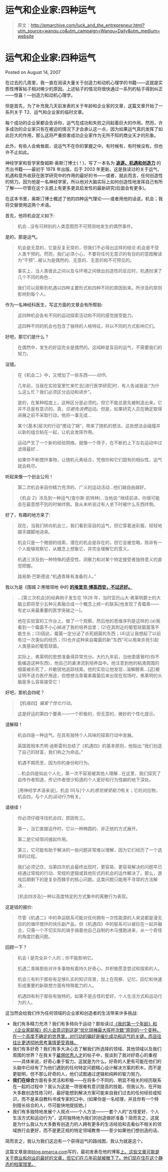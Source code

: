 # 运气和企业家:四种运气

> 原文：<http://pmarchive.com/luck_and_the_entrepreneur.html?utm_source=wanqu.co&utm_campaign=Wanqu+Daily&utm_medium=website>





# 运气和企业家:四种运气

<time>Posted on August 14, 2007</time>

在过去的几周里，我一直在阅读大量关于创造力和动机心理学的书籍——这就是实质性博客帖子相对稀少的原因。上述帖子的情况将很快通过一系列的帖子得到纠正——惊喜！—创造力和动机心理学。

但是首先，为了补充我几天前发表的关于年龄和企业家的文章，这篇文章开始了一系列关于 T2、运气和企业家的临时文章。

每个成功的企业家都会告诉你，运气在成功和失败之间起着巨大的作用。然而，许多成功的企业家只有在被迫的情况下才会承认这一点，因为如果运气真的发挥了如此巨大的作用，那么这将严重损害成功企业家作为无所不知的商业天才的形象。

此外，有些人会耸耸肩，说运气不在你的掌握之中。有时候有，有时候没有。但也许不止如此。

神经学家和哲学家詹姆斯·奥斯汀博士(！)，写了一本名为 **[追逐、机遇和创造力](http://www.amazon.com/gp/product/0262511355?ie=UTF8&tag=marandsblo-20&linkCode=as2&camp=1789&creative=9325&creativeASIN=0262511355)** 的杰出书籍——最初于 1978 年出版，后于 2003 年更新。这是我读过的关于运气、机遇和意外收获在医学研究中的作用的最好的书——或者，就此而言，任何创造性的努力。因为他是一名神经学家，所以他对大脑实际上如何创造性地发挥自己有所了解——尽管在这个主题上有更多更具启发性的最新研究(后面会有更多)。

在这本书里，奥斯汀博士概述了他的四种运气理论——或者用他的话说，机会；我将交替使用这两个术语。

首先，他将机会定义如下:

> 机会...没有可辨别的人类意图而不可预测地发生的偶然事件。

是的，那是运气。

> 机会是无意的，它是反复无常的，但我们不必得出这样的结论:机会是不受人类干预的。然而，我们必须小心，不要将任何无意识的有目的的意图解读为“干预”...被认为是偶然的、无意的、无意的和不可预见的。
> 
> 事实上，当人类彼此之间以及与环境之间做出创造性的反应时，机遇扮演了几个不同的角色...
> 
> 我们可以观察到机遇以四种主要形式和四种不同的原因到来。所涉及的原则影响到每个人。

作为一名神经科医生，写这方面的文章会有所帮助:

> 这四种机会各有不同的运动探索活动和不同的感觉接受能力。
> 
> 这四种不同的机会也包含了独特的人格特征，并以不同的方式影响它们。

好吧，那它们是什么？

> 在偶然中，发生的好运完全是偶然的。这纯粹是盲目的运气，不需要我们的努力。

没错。

> 在《机会二》中，又增加了一些东西——*动作*。
> 
> 几年前，当我在实验室里忙来忙去[进行医学研究]时，有人告诫我说:“为什么这么忙？我们必须区分运动和进步”。
> 
> 是的，在某种程度上，这种区分是必须的。但它不能总是先被制造出来。它并不总是有意识的。真，*应避免浪费*运动。但是，如果研究人员在确定取得进展之前不采取行动，他将一事无成...
> 
> 某个[基本]层次的行动“搅动了锅”，带来了随机的想法，这些想法会碰撞并以新的组合粘在一起，让机会发挥作用。
> 
> 运动产生了一个新的经验网络，就像一个筛子，在不断的上下左右运动中过滤得最好...
> 
> 如果你不断搅拌事物，让随机元素结合，凭借你和它们固有的相似性，运气就会耗尽。

听起来像一个创业公司！

> 第二次机会来自你精力充沛的、广义的运动活动...他们越自由越好。
> 
> 《机会 2》涉及到一种运气(查尔斯·凯特林)...当他说:“继续前进，你很可能会在最意想不到的时候绊倒。我从未听说过有人坐下时被什么东西绊倒。

好了，有趣的地方来了:

> 现在，当我们转向机会三，我们看到盲目的运气，但它穿着迷彩服，轻轻地蹑手蹑脚地进来。
> 
> 机会只是一个微弱的线索，潜在的机会是存在的，但它会被忽略，除非有一个人能够观察它，从概念上想象它，并完全理解它的意义。
> 
> 机遇三涉及到一种特殊的感受性、洞察力和对某个特定接受者独特意义的直觉把握。
> 
> 路易斯·巴斯德说:“机遇青睐有准备的人。”

我以为是《围城 2:黑暗领地 中的 **[的埃里克·博高西安，不过还好。](http://www.amazon.com/gp/product/6304712898?ie=UTF8&tag=marandsblo-20&linkCode=as2&camp=1789&creative=9325&creativeASIN=6304712898)**

> ...[第三次机会]的经典例子发生在 1928 年，当时亚历山大·弗莱明爵士的大脑立即将至少五种元素融合成一个概念上统一的联系[他发现了青霉素——有史以来最重要的医学突破之一]。
> 
> 他在实验室的工作台上，做了一个观察，然后他的思维序列是这样的:(a)我看到一个霉菌不小心掉进了我的培养皿里；(2)在其附近的葡萄球菌菌落不能生长；(3)因此，霉菌一定分泌了杀死细菌的东西；(4)这让我想起了以前有过一次类似的经历；(5)也许这种来自霉菌的新“东西”可以用来杀死引起人类感染的葡萄球菌。
> 
> 实际上，弗莱明的思想准备得异常充分。大约九年前，当他患感冒时(你不能编造这种东西)，他自己的鼻涕流到培养皿中。他注意到他的粘液周围的细菌被杀死了，并敏锐地追踪线索。他的实验让他发现...溶解酵素...[这]被证明不适合医疗用途，但想想当青霉素霉菌后来出现在现场时，弗莱明的头脑是多么容易接受它！

好吧，那机会四呢？

> 【机缘四】*偏爱个性化行动*。
> 
> 这是好运的第四个要素——一个积极的，但无意的，微妙的个性化提示。

请解释！

> 机会四是一种运气，在具有独特个人风味的探索行动中发展。
> 
> 英国首相本杰明·迪斯雷利总结了《机遇四》的基本原则，他指出:“我们创造了自己的财富，我们称之为命运。”
> 
> 机遇不期而至，因为你的身份和行为。
> 
> ...机会四是如此个人化，第一次不容易被其他人理解...在这里，我们探究了自传作者知道，传记作者很少知道的个人爱好和行为怪癖的地下深处。
> 
> [用神经学术语来说]，机会 III[与]个人的*感觉接受能力*有关；它的对应物，机会四，与个人的*运动行为*有关。

请继续！

> 你必须仔细寻找机会四，原因有三。
> 
> 第一，当它直接运作时，它以一种椭圆的、非正统的方式展开。
> 
> 第二是它经常间接起作用。
> 
> 第三，它可能有助于解决的一些问题非常难以理解，因为它们经历了一个选择的过程。
> 
> 我们必须记住，当第四次机会最终出现时，更容易、更容易解决的问题早已经通过常规的行动、常规的逻辑或其他形式的机会的运作解决了。那么，游戏后期剩下的是复杂而棘手的核心问题。这类问题只能用不寻常的方法解决...
> 
> [机会四涉及]一种以高度特定的方式集中的离散行为表现。

这是钱的报价:

> 尽管《机遇二》中的幸运联系可能对任何拥有一次性能源的人来说都是漫无目的的循环搅拌的快乐副产品，但《机遇四》中的联系可以被拉在一起并融合，只需一个不切实际的骑手骑着他自己自制的木马慢跑进来，从一个奇怪的角度拦截问题。

回顾一下？

> 机会 I 是完全非个人的；你不能影响它。
> 
> 机遇二青睐那些对许多事物有着持久好奇心，并积极愿意尝试和探索的人。
> 
> 机会三有利于那些有足够扎实的知识背景，加上在观察、记忆、回忆和快速形成重要的新联想方面有特殊能力的人。
> 
> 机遇四有利于那些有独特的，如果不是古怪的爱好，个人生活方式和运动行为的人。

这当然会给我们作为任何领域的企业家和创造者的生活带来许多挑战:

*   我们有多精力充沛？我们有多倾向于运动？那些读过[《我的第一个年龄》和《企业家邮报》的人会意识到这是“优化球棒最大挥杆次数”原则的一个变种。在一个高度不确定的世界里，对行动的偏好是催化成功和运气的关键，而且往往比更透彻地思考事情更受青睐。](http://web.archive.org/web/20080229070514/http://blog.pmarca.com/2007/08/age-and-the-ent.html)
*   我们有多好奇？我们有多大决心去了解我们所选择的领域、其他领域以及我们周围的世界？在我关于[雇佣优秀人才](http://web.archive.org/web/20080229070514/http://blog.pmarca.com/2007/06/how_to_hire_the.html)的帖子中，我谈到了我对好奇心的重视——具体来说，好奇心重于智力。这就是为什么。好奇的人更有可能在他们的头脑中已经有了为他们遇到的任何特定问题精心设计解决方案的积木，而不是更聪明，但不那么好奇的人，他们试图通过逻辑和纯粹的智力努力。
*   **我们在综合**方面有多灵活和积极——在将多个不同的、明显不相关的经历联系在一起的过程中？我认为这是一项很难有意识提高的技能，但我认为，在开始大多数创造性练习时，最好能想到解决方案可能来自我们过去的任何经验或知识，而不是来自教科书或专家的口中。(如果你是一名经理，并且你有一个特别擅长综合的人，尽可能快地提拔她。)
*   我们有多独特地发展个人观点——个人方法——一套个人的“古怪爱好、个人生活方式和运动行为”，这将独特地为我们的创造做好准备？简而言之，这就是为什么我认为大多数有创造力的人拥有更多的生活经验和去看似不相关的领域旅行会更好，而不是更正规的特定领域教育——至少如果他们想创造的话。

简而言之，我认为我们这边有一个获得运气的路线图，我认为就是这个。

<footer>

这篇文章是由[blog.pmarca.com](https://en.wikipedia.org/wiki/Marc_Andreessen)写的，最初发表在他的博客[上。这些文章可能是关于商业和创业的最好的文章，但它们在几年前就被撤下了。他们现在住在这个静态的档案馆里。](http://web.archive.org/web/20100615060031/http://blog.pmarca.com/)

</footer>

